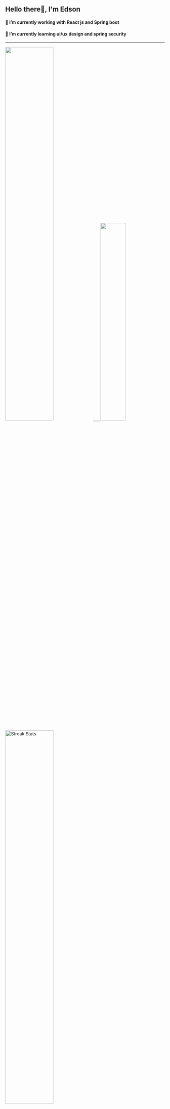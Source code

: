 
## Hello there👋, I'm Edson 

#### 🔭 I’m currently working with React js and Spring boot 
#### 🌱 I’m currently learning ui/ux design and spring security
---
    
  

 <p align="left">
  <a href="https://github.com/EdsonNhancale">
  <img width=55% src="https://github-readme-stats.vercel.app/api?username=EdsonNhancale&show_icons=true&theme=dracula&include_all_commits=true&count_private=true"/>&nbsp;&nbsp;&nbsp;&nbsp;&nbsp;
  <img  width=40% src="https://github-readme-stats.vercel.app/api/top-langs/?username=EdsonNhancale&layout=compact&langs_count=7&theme=dracula"/>
</p>

  <p align="left">
    <a href="https://github.com/EdsonNhancale"><img width=55% alt="Streak Stats" src="https://github-readme-streak-stats.herokuapp.com/?user=EdsonNhancale&theme=dracula"/></a>
   </p>

 
 <!--START_SECTION:waka-->

```txt
From: 16 November 2022 - To: 23 October 2023

Total Time: 636 hrs 35 mins

JavaScript        400 hrs 40 mins ███████████████▓░░░░░░░░░   62.94 %
TypeScript        148 hrs 41 mins ██████░░░░░░░░░░░░░░░░░░░   23.36 %
JSON              21 hrs 57 mins  █░░░░░░░░░░░░░░░░░░░░░░░░   03.45 %
Dart              14 hrs 6 mins   ▓░░░░░░░░░░░░░░░░░░░░░░░░   02.22 %
Other             10 hrs 26 mins  ▒░░░░░░░░░░░░░░░░░░░░░░░░   01.64 %
```

<!--END_SECTION:waka-->

<div> 
  <a href="www.linkedin.com/in/edson-nhancale-7849781a6" target="_blank"><img src="https://img.shields.io/badge/-LinkedIn-%230077B5?style=for-the-badge&logo=linkedin&logoColor=white" target="_blank"></a> 

</div>

